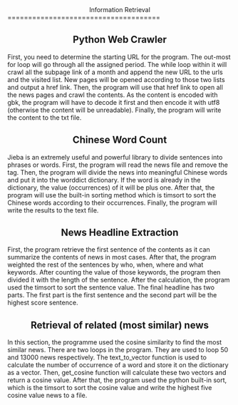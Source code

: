 <center>Information Retrieval</center>
=====================================
<center><h2>Python Web Crawler</h2></center>

First, you need to determine the starting URL for the program. The out-most for loop will go through all the assigned period. The while loop within it will crawl all the subpage link of a month and append the new URL to the urls and the visited list. New pages will be opened according to those two lists and output a href link. Then, the program will use that href link to open all the news pages and crawl the contents. As the content is encoded with gbk, the program will have to decode it first and then encode it with utf8 (otherwise the content will be unreadable). Finally, the program will write the content to the txt file.

<center><h2>Chinese Word Count</h2></center>

Jieba is an extremely useful and powerful library to divide sentences into phrases or words. First, the program will read the news file and remove the <br /> tag. Then, the program will divide the news into meaningful Chinese words and put it into the worddict dictionary. If the word is already in the dictionary, the value (occurrences) of it will be plus one. 
After that, the program will use the built-in sorting method which is timsort to sort the Chinese words according to their occurrences. Finally, the program will write the results to the text file.

<center><h2>News Headline Extraction</h2></center>

First, the program retrieve the first sentence of the contents as it can summarize the contents of news in most cases. After that, the program weighted the rest of the sentences by who, when, where and what keywords. After counting the value of those keywords, the program then divided it with the length of the sentence. 
	After the calculation, the program used the timsort to sort the sentence value. The final headline has two parts. The first part is the first sentence and the second part will be the highest score sentence.

<center><h2>Retrieval of related (most similar) news</h2></center>

In this section, the programme used the cosine similarity to find the most similar news.
There are two loops in the program. They are used to loop 50 and 13000 news respectively. The text_to_vector function is used to calculate the number of occurrence of a word and store it on the dictionary as a vector. Then, get_cosine function will calculate these two vectors and return a cosine value. After that, the program used the python built-in sort, which is the timsort to sort the cosine value and write the highest five cosine value news to a file.
